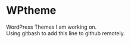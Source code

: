 # WPtheme
WordPress Themes I am working on. <br>
Using gitbash to add this line to github remotely.
